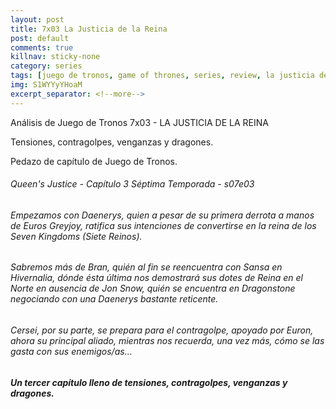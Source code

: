 ```yaml
---
layout: post
title: 7x03 La Justicia de la Reina
post: default
comments: true
killnav: sticky-none
category: series
tags: [juego de tronos, game of thrones, series, review, la justicia de la reina]
img: S1WYYyYHoaM
excerpt_separator: <!--more-->
---
```


Análisis de Juego de Tronos 7x03 - LA JUSTICIA DE LA REINA

Tensiones, contragolpes, venganzas y dragones.

Pedazo de capítulo de Juego de Tronos.


<!--more-->


###### Queen's Justice - Capítulo 3 Séptima Temporada - s07e03
###### Empezamos con Daenerys, quien a pesar de su primera derrota a manos de Euros Greyjoy, ratifica sus intenciones de convertirse en la reina de los Seven Kingdoms (Siete Reinos). 
###### Sabremos más de Bran, quién al fin se reencuentra con Sansa en Hivernalia, dónde ésta última nos demostrará sus dotes de Reina en el Norte en ausencia de Jon Snow, quién se encuentra en Dragonstone negociando con una Daenerys bastante reticente.
###### Cersei, por su parte, se prepara para el contragolpe, apoyado por Euron, ahora su principal aliado, mientras nos recuerda, una vez más, cómo se las gasta con sus enemigos/as...

##### Un tercer capítulo lleno de tensiones, contragolpes, venganzas y dragones.
